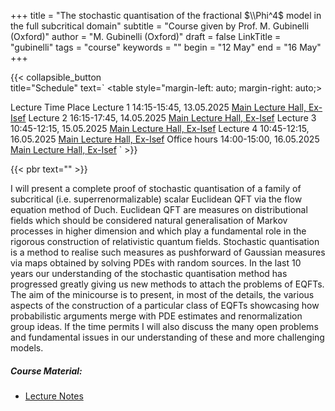 +++
title = "The stochastic quantisation of the fractional $\\Phi^4$ model in the full subcritical domain"
subtitle = "Course given by Prof. M. Gubinelli (Oxford)" 
author = "M. Gubinelli (Oxford)"
draft = false
LinkTitle = "gubinelli"
tags = "course"
keywords = ""
begin = "12 May"
end = "16 May"
+++

{{< collapsible_button  
    title="Schedule" 
    text=`
    <table style="margin-left: auto; margin-right: auto;>
  <thead>
    <tr style="text-align: right;">
      <th>Lecture</th>
      <th>Time</th>
      <th>Place</th>
    </tr>
  </thead>
  <tbody>
    <tr>
      <td>Lecture 1</td>
      <td>14:15-15:45, 13.05.2025</td>
      <td><a href='https://www.google.com/maps/dir//Gran+Sasso+Science+Institute,+Viale+Francesco+Crispi,+7+Rectorate,+Via+Michele+Iacobucci,+2,+67100+L'Aquila+AQ,+Italy/@42.3445687,13.31408'>Main Lecture Hall, Ex-Isef</a></td>
    </tr>
    <tr>
      <td>Lecture 2</td>
      <td>16:15-17:45, 14.05.2025</td>
      <td><a href='https://www.google.com/maps/dir//Gran+Sasso+Science+Institute,+Viale+Francesco+Crispi,+7+Rectorate,+Via+Michele+Iacobucci,+2,+67100+L'Aquila+AQ,+Italy/@42.3445687,13.31408'>Main Lecture Hall, Ex-Isef</a></td>
    </tr>
    <tr>
      <td>Lecture 3</td>
      <td>10:45-12:15, 15.05.2025</td>
      <td><a href='https://www.google.com/maps/dir//Gran+Sasso+Science+Institute,+Viale+Francesco+Crispi,+7+Rectorate,+Via+Michele+Iacobucci,+2,+67100+L'Aquila+AQ,+Italy/@42.3445687,13.31408'>Main Lecture Hall, Ex-Isef</a></td>
    </tr>
    <tr>
      <td>Lecture 4</td>
      <td>10:45-12:15, 16.05.2025</td>
      <td><a href='https://www.google.com/maps/dir//Gran+Sasso+Science+Institute,+Viale+Francesco+Crispi,+7+Rectorate,+Via+Michele+Iacobucci,+2,+67100+L'Aquila+AQ,+Italy/@42.3445687,13.31408'>Main Lecture Hall, Ex-Isef</a></td>
    </tr>
    <tr>
      <td>Office hours</td>
      <td>14:00-15:00, 16.05.2025</td>
      <td><a href='https://www.google.com/maps/dir//Gran+Sasso+Science+Institute,+Viale+Francesco+Crispi,+7+Rectorate,+Via+Michele+Iacobucci,+2,+67100+L'Aquila+AQ,+Italy/@42.3445687,13.31408'>Main Lecture Hall, Ex-Isef</a></td>
    </tr>
  </tbody>
</table>`
>}}

{{< pbr text="" >}}

I will present a complete proof of stochastic quantisation of a family of subcritical (i.e. superrenormalizable) scalar Euclidean QFT via the flow equation method of Duch. Euclidean QFT are measures on distributional fields which should be considered natural generalisation of Markov processes in higher dimension and which play a fundamental role in the rigorous construction of relativistic quantum fields. Stochastic quantisation is a method to realise such measures as pushforward of Gaussian measures via maps obtained by solving PDEs with random sources. In the last 10 years our understanding of the stochastic quantisation method has progressed greatly giving us new methods to attach the problems of EQFTs. The aim of the minicourse is to present, in most of the details, the various aspects of the construction of a particular class of EQFTs showcasing how probabilistic arguments merge with PDE estimates and renormalization group ideas. If the time permits I will also discuss the many open problems and fundamental issues in our understanding of these and more challenging models.

##### Course Material:
* [Lecture Notes](/pdfs/gubinelli/lecture_notes_gubinelli.pdf)
